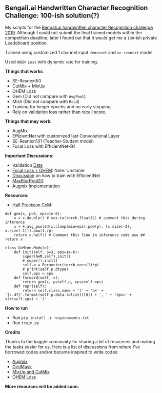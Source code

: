 ## Bengali.ai Handwritten Character Recognition Challenge: 100-ish solution(?)
My scripts for the [Bengali.ai handwritten character Recognition challenge 2019](https://www.kaggle.com/c/bengaliai-cv19). Although I could not submit the final trained models within the competition deadline, later I found out that it would get me a `100`-ish private Leadeboard position.

Trained using customized 1 channel input `densenet` and `se-resnext` model.

Used `OHEM Loss` with dynamic rate for training.


**Things that works**:
 - SE-Resnext50
 - CutMix + MixUp
 - OHEM Loss
 - Gem (Did not compare with `AvgPool`)
 - Mish (Did not compare with `ReLU`)
 - Training for longer epochs and no early stopping
 - Rely on validation loss rather than recall score.

**Things that may work**:
- AugMix
- EfficientNet with customized last Convolutional Layer
- SE-Resnext101 (Teacher-Student model)
- Focal Loss with EfficientNet-B4

**Important Discussions**:
- Validation [Data](https://www.kaggle.com/haqishen/validation-with-unseen)
- [Focal Loss + OHEM](https://www.kaggle.com/c/bengaliai-cv19/discussion/128665): Note: Unstable
- [Discussion](https://www.kaggle.com/c/bengaliai-cv19/discussion/128911) on how to train with EfficientNet
- [MaxBlurPool2D](https://www.kaggle.com/c/bengaliai-cv19/discussion/125819)
- [Augmix](https://www.kaggle.com/c/bengaliai-cv19/discussion/129697) Implementation  

**Resources**:
- [Half Precision GeM](https://www.kaggle.com/c/bengaliai-cv19/discussion/128911):

```
def gem(x, p=3, eps=1e-6):
    x = x.double() # x=x.to(torch.float32) # comment this during inference
    x = F.avg_pool2d(x.clamp(min=eps).pow(p), (x.size(-2), x.size(-1))).pow(1./p)
    return x.half() # Comment this line in inference code use ## return x

class GeM(nn.Module):
    def init(self, p=3, eps=1e-6):
        super(GeM,self).init()
        # super().init()
        self.p = Parameter(torch.ones(1)*p)
        # print(self.p.dtype)
        self.eps = eps
    def forward(self, x):
        return gem(x, p=self.p, eps=self.eps)
    def repr(self):
        return self.class.name + '(' + 'p=' + '{:.4f}'.format(self.p.data.tolist()[0]) + ', ' + 'eps=' + str(self.eps) + ')'
```

**How to run**
- Run `pip install -r requirements.txt`
- Run `train.py`

**Credits**

Thanks to the kaggle community for sharing a lot of resources and making the tasks easier for us. Here is a list of discussions from where I've borrowed codes and/or became inspired to write codes:

- [Augmix](https://www.kaggle.com/c/bengaliai-cv19/discussion/129697)
- [GridMask](https://www.kaggle.com/c/bengaliai-cv19/discussion/128161)
- [MixUp and CutMix](https://www.kaggle.com/c/bengaliai-cv19/discussion/126504)
- [OHEM Loss](https://www.kaggle.com/c/bengaliai-cv19/discussion/128637)

**More resources will be added soon.**